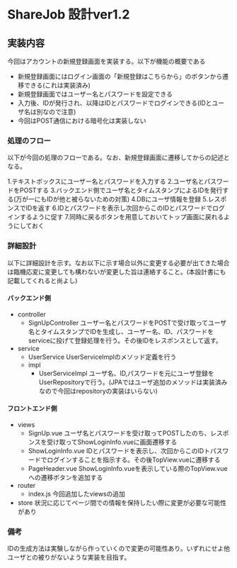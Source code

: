 # ShareJob 設計ver1.2

## 実装内容

今回はアカウントの新規登録画面を実装する。以下が機能の概要である

- 新規登録画面にはログイン画面の「新規登録はこちらから」のボタンから遷移できる(これは実装済み)
- 新規登録画面ではユーザー名とパスワードを設定できる
- 入力後、IDが発行され、以降はIDとパスワードでログインできる(IDとユーザ名は別なので注意)
- 今回はPOST通信における暗号化は実装しない

### 処理のフロー

以下が今回の処理のフローである。なお、新規登録画面に遷移してからの記述となる。

1.テキストボックスにユーザー名とパスワードを入力する
2.ユーザ名とパスワードをPOSTする
3.バックエンド側でユーザ名とタイムスタンプによるIDを発行する(万が一にもIDが他と被らないための対策)
4.DBにユーザ情報を登録
5.レスポンスでIDを返す
6.IDとパスワードを表示し次回からこのIDとパスワードでログインするように促す
7.同時に戻るボタンを用意しておいてトップ画面に戻れるようにしておく


### 詳細設計

以下に詳細設計を示す。なお以下に示す場合以外に変更する必要が出てきた場合は臨機応変に変更しても構わないが変更した旨は連絡すること。(本設計書にも記載してくれると尚よし)


#### バックエンド側
- controller
    - SignUpController ユーザー名とパスワードをPOSTで受け取ってユーザ名とタイムスタンプでIDを生成し、ユーザー名、ID、パスワードを
    serviceに投げて登録処理を行う。その後IDをレスポンスとして返す。
- service
    - UserService UserServiceImplのメソッド定義を行う
    - impl 
        - UserServiceImpl ユーザ名、ID,パスワードを元にユーザ登録をUserRepositoryで行う。(JPAではユーザ追加のメソッドは実装済みなので今回はrepositoryの実装はいらない)

#### フロントエンド側

- views
    - SignUp.vue ユーザ名とパスワードを受け取ってPOSTしたのち、レスポンスを受け取ってShowLoginInfo.vueに画面遷移する
    - ShowLoginInfo.vue IDとパスワードを表示し、次回からこのIDトパスワードでログインすることを指示する。その後TopView.vueに遷移する
    - PageHeader.vue ShowLoginInfo.vueを表示している際のTopView.vueへの遷移ボタンを追加する
- router
    - index.js 今回追加したviewsの追加
- store 状況に応じてページ間での情報を保持したい際に変更が必要な可能性があり

### 備考
IDの生成方法は実験しながら作っていくので変更の可能性あり。いずれにせよ他ユーザとの被りがないような実装を目指す。